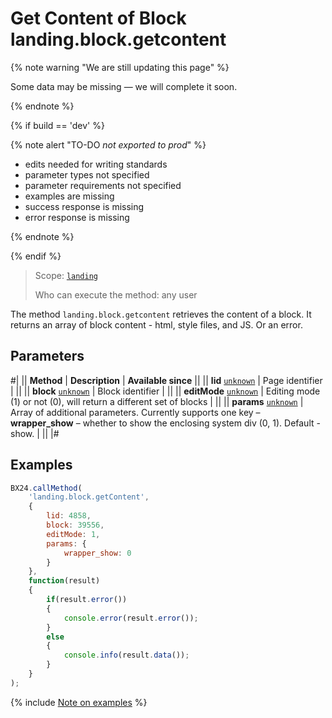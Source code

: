 # Get Content of Block landing.block.getcontent

{% note warning "We are still updating this page" %}

Some data may be missing — we will complete it soon.

{% endnote %}

{% if build == 'dev' %}

{% note alert "TO-DO _not exported to prod_" %}

- edits needed for writing standards
- parameter types not specified
- parameter requirements not specified
- examples are missing
- success response is missing
- error response is missing

{% endnote %}

{% endif %}

> Scope: [`landing`](../../../scopes/permissions.md)
>
> Who can execute the method: any user

The method `landing.block.getcontent` retrieves the content of a block. It returns an array of block content - html, style files, and JS. Or an error.

## Parameters

#|
|| **Method** | **Description** | **Available since** ||
|| **lid**
[`unknown`](../../../data-types.md) | Page identifier | ||
|| **block**
[`unknown`](../../../data-types.md) | Block identifier | ||
|| **editMode**
[`unknown`](../../../data-types.md) | Editing mode (1) or not (0), will return a different set of blocks | ||
|| **params**
[`unknown`](../../../data-types.md) | Array of additional parameters. Currently supports one key – **wrapper_show** – whether to show the enclosing system div (0, 1). Default - show. | ||
|#

## Examples

```js
BX24.callMethod(
    'landing.block.getContent',
    {
        lid: 4858,
        block: 39556,
        editMode: 1,
        params: {
            wrapper_show: 0
        }
    },
    function(result)
    {
        if(result.error())
        {
            console.error(result.error());
        }
        else
        {
            console.info(result.data());
        }
    }
);
```

{% include [Note on examples](../../../../_includes/examples.md) %}